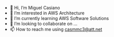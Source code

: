 - 👋 Hi, I’m Miguel Casiano
- 👀 I’m interested in AWS Architecture 
- 🌱 I’m currently learning AWS Software Solutions
- 💞️ I’m looking to collaborate on ...
- 📫 How to reach me using casmmc3@att.net

<!---
Miguel Casiano is a ✨ special ✨ repository because its `README.md` (this file) appears on your GitHub profile.
You can click the Preview link to take a look at your changes.
--->
